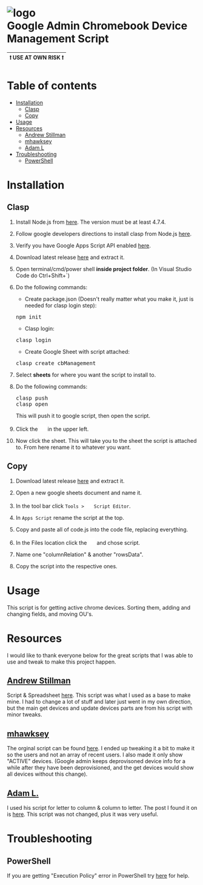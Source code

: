# ![logo](https://www.gstatic.com/images/branding/product/2x/apps_script_48dp.png)<br> Google Admin Chromebook  Device Management Script

<link href="https://fonts.googleapis.com/icon?family=Material+Icons"
      rel="stylesheet">
<link href="//fonts.googleapis.com/css2?family=Material+Icons+Outlined"
      rel="stylesheet">

<!-- 
<span class="material-icons-outlined">info</span>
<span class="material-icons-outlined"> alarm </span>
<i class="material-icons">code</i>
<i class="material-icons">add</i>
https://fonts.google.com/icons

https://wordpress.com/support/markdown-quick-reference/

https://marketplace.visualstudio.com/items?itemName=bierner.markdown-preview-github-styles

https://gist.github.com/rxaviers/7360908

https://stackoverflow.com/questions/58737436/how-to-create-a-good-looking-notification-or-warning-box-in-github-flavoured-mar -->

| :exclamation: USE AT OWN RISK :exclamation: |
|---------------------------------------------|


Table of contents
=================

<!--ts-->
   * [Installation](#installation)
      * [Clasp](#clasp)
      * [Copy](#copy)
   * [Usage](#usage)
   * [Resources](#resources)
     * [Andrew Stillman](#andrew-stillman)
     * [mhawksey](#mhawksey)
     * [Adam L](#adam-l)
   * [Troubleshooting](#troubleshooting)
     * [PowerShell](#powershell)
<!--te-->

Installation
============

Clasp
-----

1. Install Node.js from [here](https://nodejs.org/en/). The version must be at least 4.7.4.

2. Follow google developers directions to install clasp from Node.js [here](https://developers.google.com/apps-script/guides/clasp#requirements).

3. Verify you have Google Apps Script API enabled [here](https://script.google.com/home/usersettings).

4. Download latest release [here](https://github.com/myxxmikeyxx/Google-Chromebook-Admin-Script/releases/latest) and extract it.

5. Open terminal/cmd/power shell **inside project folder**. (In Visual Studio Code do Ctrl+Shift+`)

6. Do the following commands: 
   * Create package.json (Doesn't really matter what you make it, just is needed for clasp login step):
   <pre>
   npm init
   </pre>
   * Clasp login:
   <pre>
   clasp login
   </pre>
   * Create Google Sheet with script attached:
   <pre>
   clasp create cbManagement
   </pre>

7. Select **sheets** for where you want the script to install to.

8. Do the following commands: 
   <pre>
   clasp push
   clasp open
   </pre> This will push it to google script, then open the script.

9. Click the ![info](images/1x/outline_info_white_18dp.png) in the upper left.  

10. Now click the sheet. This will take you to the sheet the script is attached to. From here rename it to whatever you want.


Copy
----
1. Download latest release [here](https://github.com/myxxmikeyxx/Google-Chromebook-Admin-Script/releases/latest) and extract it.

2. Open a new google sheets document and name it.

3. In the tool bar click ```Tools >``` ![code](images/1x/outline_code_white_18dp.png) ```Script Editor```.

4. In ```Apps Script``` rename the script at the top.

5. Copy and paste all of code.js into the code file, replacing everything.
6. In the Files location click the ![add](images/1x/outline_add_white_18dp.png)  and chose script.
7. Name one "columnRelation" & another "rowsData".
8. Copy the script into the respective ones.

Usage
=====

This script is for getting active chrome devices. Sorting them, adding and changing fields, and moving OU's. 


Resources
=========
I would like to thank everyone below for the great scripts that I was able to use and tweak to make this project happen.

[Andrew Stillman](https://www.linkedin.com/in/astillman)
---------------
Script & Spreadsheet [here](http://chromebookedu.blogspot.com/2014/02/a-new-script-for-chromebook-admins-via.html).
This script was what I used as a base to make mine. I had to change a lot of stuff and later just went in my own direction, but the main get devices and update devices parts are from his script with minor tweaks.

[mhawksey](https://github.com/mhawksey)
----------
The orginal script can be found [here](https://gist.github.com/mhawksey/51a1501493787bc5b7f1). I ended up tweaking it a bit to make it so the users and not an array of recent users. I also made it only show "ACTIVE" devices. (Google admin keeps deprovisoned device info for a while after they have been deprovisioned, and the get devices would show all devices without this change).

[Adam L.](https://stackoverflow.com/users/1373663/adaml)
-------
I used his script for letter to column & column to letter. The post I found it on is [here](https://stackoverflow.com/questions/21229180/convert-column-index-into-corresponding-column-letter). This script was not changed, plus it was very useful.


Troubleshooting
================

PowerShell
----------
If you are getting "Execution Policy" error in PowerShell try [here](https://tecadmin.net/powershell-running-scripts-is-disabled-system/) for help.


